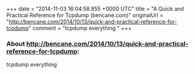 +++
date = "2014-11-03 16:04:58.855 +0000 UTC"
title = "A Quick and Practical Reference for Tcpdump (bencane.com)"
originalUrl = "http://bencane.com/2014/10/13/quick-and-practical-reference-for-tcpdump"
comment = "tcpdump everything "
+++

### About http://bencane.com/2014/10/13/quick-and-practical-reference-for-tcpdump:

tcpdump everything 
